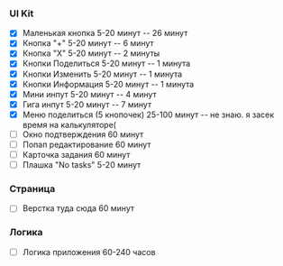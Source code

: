 ### UI Kit
- [X] Маленькая кнопка 5-20 минут -- 26 минут
- [X] Кнопка "+" 5-20 минут -- 6 минут
- [X] Кнопка "Х" 5-20 минут -- 2 минуты
- [X] Кнопки Поделиться 5-20 минут -- 1 минута
- [X] Кнопки Изменить 5-20 минут -- 1 минута
- [X] Кнопки Информация 5-20 минут -- 1 минута
- [X] Мини инпут 5-20 минут -- 4 минут
- [X] Гига инпут 5-20 минут -- 7 минут
- [X] Меню поделиться (5 кнопочек) 25-100 минут -- не знаю. я засек время на калькуляторе(
- [ ] Окно подтверждения 60 минут
- [ ] Попап редактирование 60 минут
- [ ] Карточка задания 60 минут
- [ ] Плашка "No tasks" 5-20 минут

### Страница
- [ ] Верстка туда сюда 60 минут

### Логика
- [ ] Логика приложения 60-240 часов

